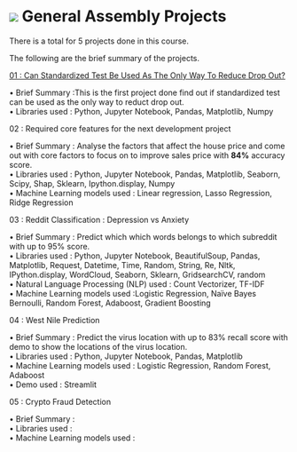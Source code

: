# ![](https://ga-dash.s3.amazonaws.com/production/assets/logo-9f88ae6c9c3871690e33280fcf557f33.png) General Assembly Projects

There is a total for 5 projects done in this course.

The following are the brief summary of the projects.


[01 : Can Standardized Test Be Used As The Only Way To Reduce Drop Out?](https://github.com/Jimmy-Sudoku/General-Assembly-Projects/tree/main/01%20Project%2001%20-%20Standardized%20test)

• Brief Summary :This is the first project done find out if standardized test can be used as the only way to reduct drop out.
<br>• Libraries used : Python, Jupyter Notebook, Pandas, Matplotlib, Numpy

02 : Required core features for the next development project

• Brief Summary : Analyse the factors that affect the house price and come out with core factors to focus on to improve sales price with **84%** accuracy score.
<br>• Libraries used : Python, Jupyter Notebook, Pandas, Matplotlib, Seaborn, Scipy, Shap, Sklearn, Ipython.display, Numpy
<br>• Machine Learning models used : Linear regression, Lasso Regression, Ridge Regression

03 : Reddit Classification : Depression vs Anxiety

• Brief Summary : Predict which which words belongs to which subreddit with up to 95% score.
<br>• Libraries used : Python, Jupyter Notebook, BeautifulSoup, Pandas, Matplotlib, Request, Datetime, Time, Random, String, Re, Nltk, 
IPython.display, WordCloud, Seaborn, Sklearn, GridsearchCV, random
<br>• Natural Language Processing (NLP) used : Count Vectorizer, TF-IDF
<br>• Machine Learning models used :Logistic Regression, Naïve Bayes Bernoulli, Random Forest, Adaboost, Gradient Boosting

04 : West Nile Prediction

• Brief Summary : Predict the virus location with up to 83% recall score with demo to show the locations of the virus location.
<br>• Libraries used : Python, Jupyter Notebook, Pandas, Matplotlib
<br>• Machine Learning models used : Logistic Regression, Random Forest, Adaboost
<br>• Demo used : Streamlit

05 : Crypto Fraud Detection

• Brief Summary :
<br>• Libraries used :
<br>• Machine Learning models used :
